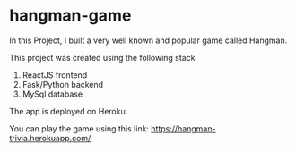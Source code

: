 # hangman-game

In this Project, I built a very well known and popular game called Hangman. 

This project was created using the following stack
1. ReactJS frontend
2. Fask/Python backend
3. MySql database

The app is deployed on Heroku.

You can play the game using this link: https://hangman-trivia.herokuapp.com/
